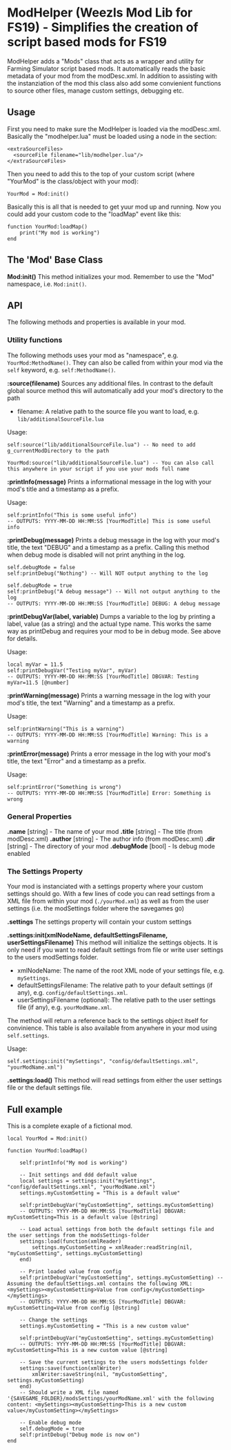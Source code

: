 # ModHelper (Weezls Mod Lib for FS19) - Simplifies the creation of script based mods for FS19

ModHelper adds a "Mods" class that acts as a wrapper and utility for Farming Simulator script based mods. 
It automatically reads the basic metadata of your mod from the modDesc.xml.
In addition to assisting with the instanziation of the mod this class also add some convienient functions to source other files, manage custom settings, debugging etc.

## Usage

First you need to make sure the ModHelper is loaded via the modDesc.xml. Basically the "modhelper.lua" must be loaded using a <sourceFile /> node in the <extraSourceFiles /> section:

    <extraSourceFiles>
      <sourceFile filename="lib/modhelper.lua"/>
    </extraSourceFiles>

Then you need to add this to the top of your custom script (where "YourMod" is the class/object with your mod):

    YourMod = Mod:init()

Basically this is all that is needed to get yuur mod up and running. Now you could add your custom code to the "loadMap" event like this:

    function YourMod:loadMap()
        print("My mod is working")
    end


## The 'Mod' Base Class

**Mod:init()**
This method initializes your mod. Remember to use the "Mod" namespace, i.e. `Mod:init()`.


## API

The following methods and properties is available in your mod.

### Utility functions 
The following methods uses your mod as "namespace", e.g. `YourMod:MethodName()`. They can also be called from within your mod via the `self` keyword, e.g. `self:MethodName()`.

**:source(filename)**
Sources any additional files. In contrast to the default global source method this will automatically add your mod's directory to the path

- filename: A relative path to the source file you want to load, e.g. `lib/additionalSourceFile.lua`

Usage:

    self:source("lib/additionalSourceFile.lua") -- No need to add g_currentModDirectory to the path

    YourMod:source("lib/additionalSourceFile.lua") -- You can also call this anywhere in your script if you use your mods full name


**:printInfo(message)**
Prints a informational message in the log with your mod's title and a timestamp as a prefix.

Usage:

    self:printInfo("This is some useful info")
    -- OUTPUTS: YYYY-MM-DD HH:MM:SS [YourModTitle] This is some useful info

**:printDebug(message)**
Prints a debug message in the log with your mod's title, the text "DEBUG" and a timestamp as a prefix. Calling this method when debug mode is disabled will not print anything in the log.

    self.debugMode = false
    self:printDebug("Nothing") -- Will NOT output anything to the log

    self.debugMode = true
    self:printDebug("A debug message") -- Will not output anything to the log
    -- OUTPUTS: YYYY-MM-DD HH:MM:SS [YourModTitle] DEBUG: A debug message
    

**:printDebugVar(label, variable)**
Dumps a variable to the log by printing a label, value (as a string) and the actual type name. This works the same way as printDebug and requires your mod to be in debug mode. See above for details.

Usage:

    local myVar = 11.5
    self:printDebugVar("Testing myVar", myVar)
    -- OUTPUTS: YYYY-MM-DD HH:MM:SS [YourModTitle] DBGVAR: Testing myVar=11.5 [@number]

**:printWarning(message)**
Prints a warning message in the log with your mod's title, the text "Warning" and a timestamp as a prefix.

Usage:

    self:printWarning("This is a warning")
    -- OUTPUTS: YYYY-MM-DD HH:MM:SS [YourModTitle] Warning: This is a warning

**:printError(message)**
Prints a error message in the log with your mod's title, the text "Error" and a timestamp as a prefix.

Usage:

    self:printError("Something is wrong")
    -- OUTPUTS: YYYY-MM-DD HH:MM:SS [YourModTitle] Error: Something is wrong


### General Properties

**.name** [string] - The name of your mod
**.title** [string] - The title (from modDesc.xml)
**.author** [string] - The author info (from modDesc.xml)
**.dir** [string] - The directory of your mod
**.debugMode** [bool] - Is debug mode enabled


### The Settings Property
Your mod is instanciated with a settings property where your custom settings should go. With a few lines of code you can read settings from a XML file from within your mod (`./yourMod.xml`) as well as from the user settings (i.e. the modSettings folder where the savegames go)

**.settings**
The settings property will contain your custom settings 

**.settings:init(xmlNodeName, defaultSettingsFilename, userSettingsFilename)**
This method will initialize the settings objects. It is only need if you want to read default settings from file or write user settings to the users modSettings folder. 

- xmlNodeName: The name of the root XML node of your settings file, e.g. `mySettings`.
- defaultSettingsFilename: The relative path to your default settings (if any), e.g. `config/defaultSettings.xml`.
- userSettingsFilename (optional): The relative path to the user settings file (if any), e.g. `yourModName.xml`.

The method will return a reference back to the settings object itself for convinience. This table is also available from anywhere in your mod using `self.settings`.

Usage:

    self.settings:init("mySettings", "config/defaultSettings.xml", "yourModName.xml")


**.settings:load()**
This method will read settings from either the user settings file or the default settings file.


## Full example

This is a complete exaple of a fictional mod.

    local YourMod = Mod:init()

    function YourMod:loadMap()
        
        self:printInfo("My mod is working")

        -- Init settings and ddd default value
        local settings = settings:init("mySettings", "config/defaultSettings.xml", "yourModName.xml")
        settings.myCustomSetting = "This is a default value"

        self:printDebugVar("myCustomSetting", settings.myCustomSetting)
        -- OUTPUTS: YYYY-MM-DD HH:MM:SS [YourModTitle] DBGVAR: myCustomSetting=This is a default value [@string]

        -- Load actual settings from both the default settings file and the user settings from the modsSettings-folder
        settings:load(function(xmlReader)
            settings.myCustomSetting = xmlReader:readString(nil, "myCustomSetting", settings.myCustomSetting)
        end)

        -- Print loaded value from config
        self:printDebugVar("myCustomSetting", settings.myCustomSetting) -- Assuming the defaultSettings.xml contains the following XML: <mySettings><myCustomSetting>Value from config</myCustomSetting></mySettings>
        -- OUTPUTS: YYYY-MM-DD HH:MM:SS [YourModTitle] DBGVAR: myCustomSetting=Value from config [@string]

        -- Change the settings
        settings.myCustomSetting = "This is a new custom value"

        self:printDebugVar("myCustomSetting", settings.myCustomSetting)
        -- OUTPUTS: YYYY-MM-DD HH:MM:SS [YourModTitle] DBGVAR: myCustomSetting=This is a new custom value [@string]

        -- Save the current settings to the users modsSettings folder
        settings:save(function(xmlWriter)
            xmlWriter:saveString(nil, "myCustomSetting", settings.myCustomSetting)
        end)
        -- Should write a XML file named '{SAVEGAME_FOLDER}/modsSettings/yourModName.xml' with the following content: <mySettings><myCustomSetting>This is a new custom value</myCustomSetting></mySettings>

        -- Enable debug mode
        self.debugMode = true
        self:printDebug("Debug mode is now on")
    end
